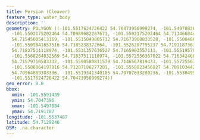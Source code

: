 ```yaml
---
title: Persian (Cleaver)
feature_type: water_body
description: ''
geometry: POLYGON ((-101.5517624726422 54.70473956999274, -101.5497883668011 54.70667361667645,
  -101.5502175202464 54.70989682287671, -101.5502175202464 54.71346684456008, -101.5502175202464
  54.71545005413169, -101.5515049805732 54.71673908833528, -101.5506466736917 54.71703655194675,
  -101.5509041657516 54.7185238372664, -101.5526207795237 54.71911873611684, -101.553307425029
  54.71837511118974, -101.5531357636527 54.7165903557111, -101.5551957001774 54.71773062521942,
  -101.5568264832569 54.71837511118974, -101.5572556367022 54.71634246679145, -101.5591439118506
  54.71579710583332, -101.5590580811579 54.7146567819433, -101.5572556367022 54.71401223686245,
  -101.5588864197816 54.71287186277281, -101.5558823456827 54.70910344204149, -101.5520199647022
  54.70964889303336, -101.5519341340185 54.70707033280236, -101.553049932969 54.7051363050364,
  -101.5517624726422 54.70473956999274))
geo_error: 0.0
bbox:
  xmin: -101.5591439
  ymin: 54.7047396
  xmax: -101.5497884
  ymax: 54.7191187
longitude: -101.5537487
latitude: 54.7129246
OSM: .na.character
---
```

